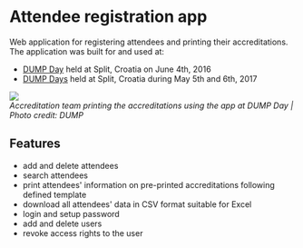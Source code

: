 # Attendee registration app

Web application for registering attendees and printing their accreditations. The application was built for and used at:
* [DUMP Day](https://day.dump.hr) held at Split, Croatia on June 4th, 2016
* [DUMP Days](https://2017.days.dump.hr/) held at Split, Croatia during May 5th and 6th, 2017

![](http://i.imgur.com/Pe4ZDay.jpg)    
*Accreditation team printing the accreditations using the app at DUMP Day | Photo credit: DUMP*

Features
--------
- add and delete attendees
- search attendees
- print attendees' information on pre-printed accreditations following defined template
- download all attendees' data in CSV format suitable for Excel
- login and setup password
- add and delete users
- revoke access rights to the user
